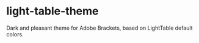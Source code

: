 light-table-theme
=================

Dark and pleasant theme for Adobe Brackets, based on LightTable default colors.
